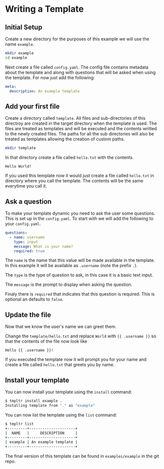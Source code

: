 Writing a Template
==================

Initial Setup
-------------

Create a new directory for the purposes of this example we will use the name
`example`.

```bash
mkdir example
cd example
```

Next create a file called `config.yaml`. The config file contains metadata
about the template and along with questions that will be asked when using the
template. For now just add the following:

```yaml
meta:
  description: An example template
```

Add your first file
-------------------

Create a directory called `template`. All files and sub-directories of this
directroy are created in the target directory when the template is used. The
files are treated as templates and will be executed and the contents writted to
the newly created files. The paths for all the sub directories will also be
treated as templates allowing the creation of custom paths.

```bash
mkdir template
```

In that directory create a file called `hello.txt` with the contents.

```
Hello World!
```

If you used this template now it would just create a file called `hello.txt` in
directory where you call the template. The contents will be the same everytime
you call it.

Ask a question
--------------

To make your template dynamic you need to ask the user some questions. This is
set up in the `config.yaml`. To start with we will add the following to your
`config.yaml`.

```yaml
questions:
  - name: username
    type: input
    message: What is your name?
    required: true
```

The `name` is the name that this value will be made available in the template.
In this example it will be available as `.username` (note the prefix `.`).

The `type` is the type of question to ask, in this case it is a basic text
input.

The `message` is the prompt to display when asking the question.

Finaly there is `required` that indicates that this question is required. This
is optional an defaults to `false`.

Update the file
---------------

Now that we know the user's name we can greet them.

Change the `template/hello.txt` and replace `World` with `{{ .username }}` so
that the contents of the file now look like

```
Hello {{ .username }}!
```

If you executed the template now it will prompt you for your name and create a
file called `hello.txt` that greets you by name.


Install your template
---------------------

You can now install your template using the `install` command:

```bash
$ tmpltr install example .
Installing template from "." as "example"
```

You can now list the template using the `list` command:

```bash
$ tmpltr list
+---------+---------------------+
|  NAME   |     DESCRIPTION     |
+---------+---------------------+
| example | An example template |
+---------+---------------------+
```

The final version of this template can be found in `examples/example` in the
git repo.
